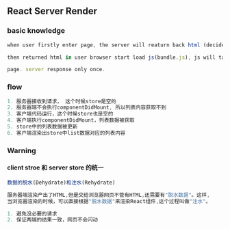 ## React Server Render


### basic knowledge
```js
when user firstly enter page, the server will reaturn back html (decide by route),

then returned html in user browser start load js(bundle.js), js will take over control

page. server response only once.
```

### flow

```js
1. 服务器接收到请求， 这个时候store是空的
2. 服务器端不会执行componentDidMount, 所以列表内容获取不到
3. 客户端代码运行，这个时候store也是空的
4. 客户端执行componentDidMount，列表数据被获取
5. store中的列表数据被更新
6. 客户端渲染出store中list数据对应的列表内容
```

### Warning

#### client stroe 和 server store 的统一

```js
数据的脱水(Dehydrate)和注水(Rehydrate)

服务器端渲染产出了HTML,但是交给浏览器网页不管有HTML,还需要有"脱水数据"。这样,
当浏览器渲染的时候，可以直接根据"脱水数据"来渲染React组件,这个过程叫做"注水"。

1. 避免没必要的请求
2. 保证两端的结果一致，网页不会闪动
```